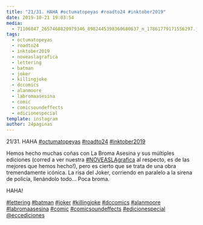 ```yaml
---
title: "21/31. HAHA #octumatopeyas #roadto24 #inktober2019"
date: 2019-10-21 19:03:54
media: 
  - 71106847_2657468820979346_8982445398360680637_n_17861779171556297.jpg
tags: 
  - octumatopeyas
  - roadto24
  - inktober2019
  - noveaslagrafica
  - lettering
  - batman
  - joker
  - killingjoke
  - dccomics
  - alanmoore
  - labromaasesina
  - comic
  - comicsoundeffects
  - edicionespecial
template: instagram
author: 24paginas
---
```


21/31. HAHA [#octumatopeyas](/tags/octumatopeyas) [#roadto24](/tags/roadto24) [#inktober2019](/tags/inktober2019)

Hemos hecho muchas coñas con La Broma Asesina y sus múltiples ediciones (corred a ver nuestra [#NOVEASLAgrafica](/tags/noveaslagrafica) al respecto, es de las mejores que hemos hecho!), pero es cierto que se trata de una obra tremendamente icónica. La risa del Joker, corriendo en paralelo a la sirena de policía, llenándolo todo... Poca broma.

HAHA!

[#lettering](/tags/lettering) [#batman](/tags/batman) [#joker](/tags/joker) [#killingjoke](/tags/killingjoke) [#dccomics](/tags/dccomics) [#alanmoore](/tags/alanmoore) [#labromaasesina](/tags/labromaasesina) [#comic](/tags/comic) [#comicsoundeffects](/tags/comicsoundeffects) [#edicionespecial](/tags/edicionespecial)
[@eccediciones](https://instagram.com/eccediciones)
